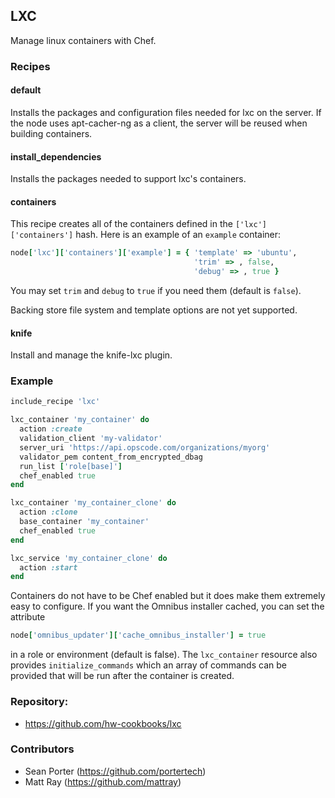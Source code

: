 ## LXC

Manage linux containers with Chef.

### Recipes

#### default

Installs the packages and configuration files needed for lxc on the server. If
the node uses apt-cacher-ng as a client, the server will be reused when building
containers.

#### install_dependencies

Installs the packages needed to support lxc's containers.

#### containers

This recipe creates all of the containers defined in the `['lxc']['containers']`
hash. Here is an example of an `example` container:

```ruby
node['lxc']['containers']['example'] = { 'template' => 'ubuntu',
                                         'trim' => , false,
                                         'debug' => , true }
```

You may set `trim` and `debug` to `true` if you need them (default is `false`).

Backing store file system and template options are not yet supported.

#### knife

Install and manage the knife-lxc plugin.

### Example

```ruby
include_recipe 'lxc'

lxc_container 'my_container' do
  action :create
  validation_client 'my-validator'
  server_uri 'https://api.opscode.com/organizations/myorg'
  validator_pem content_from_encrypted_dbag
  run_list ['role[base]']
  chef_enabled true
end

lxc_container 'my_container_clone' do
  action :clone
  base_container 'my_container'
  chef_enabled true
end

lxc_service 'my_container_clone' do
  action :start
end
```

Containers do not have to be Chef enabled but it does make them
extremely easy to configure. If you want the Omnibus installer
cached, you can set the attribute

```ruby
node['omnibus_updater']['cache_omnibus_installer'] = true
```

in a role or environment (default is false). The `lxc_container`
resource also provides `initialize_commands` which an array of
commands can be provided that will be run after the container is
created.

### Repository:

* https://github.com/hw-cookbooks/lxc

### Contributors

* Sean Porter (https://github.com/portertech)
* Matt Ray (https://github.com/mattray)
